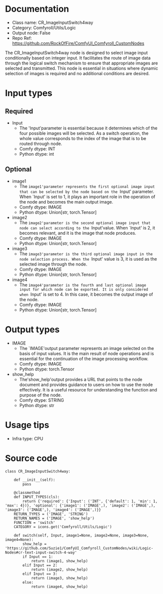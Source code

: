 # Documentation
- Class name: CR_ImageInputSwitch4way
- Category: Comfyroll/Utils/Logic
- Output node: False
- Repo Ref: https://github.com/RockOfFire/ComfyUI_Comfyroll_CustomNodes

The CR_ImageInputSwitch4way node is designed to select image input conditionally based on integer input. It facilitates the route of image data through the logical switch mechanism to ensure that appropriate images are selected and transmitted. This node is essential in situations where dynamic selection of images is required and no additional conditions are desired.

# Input types
## Required
- Input
    - The 'Input'parameter is essential because it determines which of the four possible images will be selected. As a switch operation, the whole value corresponds to the index of the image that is to be routed through node.
    - Comfy dtype: INT
    - Python dtype: int
## Optional
- image1
    - The `image1'parameter represents the first optional image input that can be selected by the node based on the `Input' parameter. When `Input' is set to 1, it plays an important role in the operation of the node and becomes the main output image.
    - Comfy dtype: IMAGE
    - Python dtype: Union[str, torch.Tensor]
- image2
    - The `image2'parameter is the second optional image input that node can select according to the `Input'value. When `Input' is 2, it becomes relevant, and it is the image that node produces.
    - Comfy dtype: IMAGE
    - Python dtype: Union[str, torch.Tensor]
- image3
    - The `image3'parameter is the third optional image input in the node selection process. When the `Input' value is 3, it is used as the selected image through the node.
    - Comfy dtype: IMAGE
    - Python dtype: Union[str, torch.Tensor]
- image4
    - The `image4'parameter is the fourth and last optional image input for which node can be exported. It is only considered when `Input' is set to 4. In this case, it becomes the output image of the node.
    - Comfy dtype: IMAGE
    - Python dtype: Union[str, torch.Tensor]

# Output types
- IMAGE
    - The `IMAGE'output parameter represents an image selected on the basis of input values. It is the main result of node operations and is essential for the continuation of the image processing workflow.
    - Comfy dtype: IMAGE
    - Python dtype: torch.Tensor
- show_help
    - The'show_help'output provides a URL that points to the node document and provides guidance to users on how to use the node effectively. It is a useful resource for understanding the function and purpose of the node.
    - Comfy dtype: STRING
    - Python dtype: str

# Usage tips
- Infra type: CPU

# Source code
```
class CR_ImageInputSwitch4way:

    def __init__(self):
        pass

    @classmethod
    def INPUT_TYPES(cls):
        return {'required': {'Input': ('INT', {'default': 1, 'min': 1, 'max': 4})}, 'optional': {'image1': ('IMAGE',), 'image2': ('IMAGE',), 'image3': ('IMAGE',), 'image4': ('IMAGE',)}}
    RETURN_TYPES = ('IMAGE', 'STRING')
    RETURN_NAMES = ('IMAGE', 'show_help')
    FUNCTION = 'switch'
    CATEGORY = icons.get('Comfyroll/Utils/Logic')

    def switch(self, Input, image1=None, image2=None, image3=None, image4=None):
        show_help = 'https://github.com/Suzie1/ComfyUI_Comfyroll_CustomNodes/wiki/Logic-Nodes#cr-text-input-switch-4-way'
        if Input == 1:
            return (image1, show_help)
        elif Input == 2:
            return (image2, show_help)
        elif Input == 3:
            return (image3, show_help)
        else:
            return (image4, show_help)
```